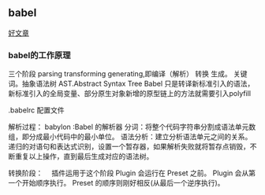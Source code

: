 ## babel
[好文章](https://cloud.tencent.com/developer/article/1520124)



### babel的工作原理
三个阶段 parsing transforming generating,即编译（解析） 转换 生成。
关键词。抽象语法树 AST.Abstract Syntax Tree
Babel 只是转译新标准引入的语法，新标准引入的全局变量、部分原生对象新增的原型链上的方法就需要引入polyfill
[](https://ask.qcloudimg.com/http-save/1692602/t81ye74b8w.png?imageView2/2/w/1620)

.babelrc 配置文件

解析过程：
babylon :Babel 的解析器
分词：将整个代码字符串分割成语法单元数组，即分成最小代码中的最小单位。
语法分析：建立分析语法单元之间的关系。递归的对语句和表达式识别，设置一个暂存器，如果解析失败就将暂存点销毁，不断重复以上操作，直到最后生成对应的语法树。

转换阶段：　  插件运用于这个阶段
Plugin 会运行在 Preset 之前。
Plugin 会从第一个开始顺序执行。
Preset 的顺序则刚好相反(从最后一个逆序执行)。